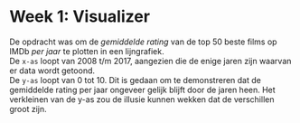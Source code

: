 # Week 1: Visualizer
De opdracht was om de *gemiddelde rating* van de top 50 beste films op IMDb *per jaar* te plotten in een lijngrafiek.<br>
De ``x-as`` loopt van 2008 t/m 2017, aangezien die de enige jaren zijn waarvan er data wordt getoond.<br>
De ``y-as`` loopt van 0 tot 10. Dit is gedaan om te demonstreren dat de gemiddelde rating per jaar ongeveer gelijk blijft door de jaren heen.
Het verkleinen van de y-as zou de illusie kunnen wekken dat de verschillen groot zijn.
